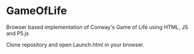 # GameOfLife
Browser based implementation of Conway's Game of Life using HTML, JS and P5.js

Clone repository and open Launch.html in your browser.
